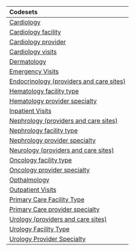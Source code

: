 |Codesets                                 |
|:----------------------------------------|
|[Cardiology](https://pedsnet.github.io/Variable-Dictionary/pages/visits/cardiology_md_page.html)|
|[Cardiology facility](https://pedsnet.github.io/Variable-Dictionary/pages/visits/cardiology_spec_fac_md_page.html)|
|[Cardiology provider](https://pedsnet.github.io/Variable-Dictionary/pages/visits/cardiology_spec_prov_md_page.html)|
|[Cardiology visits](https://pedsnet.github.io/Variable-Dictionary/pages/visits/util_cardiology_visits_md_page.html)|
|[Dermatology](https://pedsnet.github.io/Variable-Dictionary/pages/visits/dermatology_md_page.html)|
|[Emergency Visits](https://pedsnet.github.io/Variable-Dictionary/pages/visits/emergency_visits_md_page.html)|
|[Endocrinology (providers and care sites)](https://pedsnet.github.io/Variable-Dictionary/pages/visits/endocrinology_md_page.html)|
|[Hematology facility type](https://pedsnet.github.io/Variable-Dictionary/pages/visits/NA_md_page.html)|
|[Hematology provider specialty](https://pedsnet.github.io/Variable-Dictionary/pages/visits/NA_md_page.html)|
|[Inpatient Visits](https://pedsnet.github.io/Variable-Dictionary/pages/visits/inpatient_visits_md_page.html)|
|[Nephrology (providers and care sites)](https://pedsnet.github.io/Variable-Dictionary/pages/visits/nephrology_md_page.html)|
|[Nephrology facility type](https://pedsnet.github.io/Variable-Dictionary/pages/visits/NA_md_page.html)|
|[Nephrology provider specialty](https://pedsnet.github.io/Variable-Dictionary/pages/visits/NA_md_page.html)|
|[Neurology (providers and care sites)](https://pedsnet.github.io/Variable-Dictionary/pages/visits/Neurology_md_page.html)|
|[Oncology facility type](https://pedsnet.github.io/Variable-Dictionary/pages/visits/NA_md_page.html)|
|[Oncology provider specialty](https://pedsnet.github.io/Variable-Dictionary/pages/visits/NA_md_page.html)|
|[Opthalmology](https://pedsnet.github.io/Variable-Dictionary/pages/visits/ophthalmology_md_page.html)|
|[Outpatient Visits](https://pedsnet.github.io/Variable-Dictionary/pages/visits/outpatient_visits_md_page.html)|
|[Primary Care Facility Type](https://pedsnet.github.io/Variable-Dictionary/pages/visits/NA_md_page.html)|
|[Primary Care provider specialty](https://pedsnet.github.io/Variable-Dictionary/pages/visits/NA_md_page.html)|
|[Urology (providers and care sites)](https://pedsnet.github.io/Variable-Dictionary/pages/visits/urology_md_page.html)|
|[Urology Facility Type](https://pedsnet.github.io/Variable-Dictionary/pages/visits/NA_md_page.html)|
|[Urology Provider Specialty](https://pedsnet.github.io/Variable-Dictionary/pages/visits/NA_md_page.html)|
